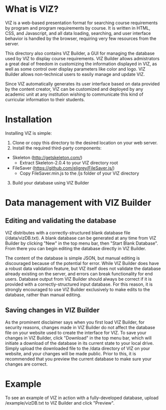 # What is VIZ?

VIZ is a web-based presentation format for searching course requirements by program and program requirements by course. It is written in HTML, CSS, and Javascript, and all data loading, searching, and user interface behavior is handled by the browser, requiring very few resources from the server.

This directory also contains VIZ Builder, a GUI for managing the database used by VIZ to display course requirements. VIZ Builder allows admistrators a great deal of freedom in customizing the information displayed in VIZ, as well as some control over display parameters like color and logo. VIZ Builder allows non-technical users to easily manage and update VIZ.

Since VIZ automatically generates its user interface based on data provided by the content creator, VIZ can be customized and deployed by any academic unit at any institution wishing to communicate this kind of curricular information to their students.

# Installation

Installing VIZ is simple:

1. Clone or copy this directory to the desired location on your web server.
2. Install the required third-party components:
  * Skeleton (http://getskeleton.com/)
    - Extract Skeleton-2.0.4 to your VIZ directory root
  * FileSaver (https://github.com/eligrey/FileSaver.js/)
    - Copy FileSaver.min.js to the /js folder of your VIZ directory
3. Build your database using VIZ Builder

# Data management with VIZ Builder

## Editing and validating the database

VIZ distributes with a correctly-structured blank database file (/data/vizDB.txt). A blank database can be generated at any time from VIZ Builder by clicking "New" in the top menu bar, then "Start Blank Database". From there you can begin editing the database directly in VIZ Builder.

The content of the database is simple JSON, but manual editing is discouraged because of the potential for error. While VIZ Builder does have a robust data validation feature, but VIZ itself does not validate the database already existing on the server, and errors can break functionality for end users. Database output from VIZ Builder should always be correct if it is provided with a correctly-structured input database. For this reason, it is strongly encouraged to use VIZ Builder exclusively to make edits to the database, rather than manual editing.

## Saving changes in VIZ Builder

As the prominent disclaimer says when you first load VIZ Builder, for security reasons, changes made in VIZ Builder do not affect the database file on your website used to create the interface for VIZ. To save your changes in VIZ Builder, click "Download" in the top menu bar, which will initiate a download of the database in its current state to your local drive. Simply upload the downloaded file to the /data directory of VIZ on your website, and your changes will be made public. Prior to this, it is recommended that you preview the current database to make sure your changes are correct.

# Example

To see an example of VIZ in action with a fully-developed database, upload /example/vizDB.txt to VIZ Builder and click "Preview".
